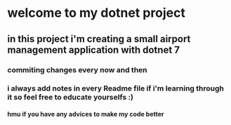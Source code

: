 # welcome to my dotnet project 
## in this project i'm creating a small airport management application with dotnet 7
### commiting changes every now and then
### i always add notes in every Readme file if i'm learning through it so feel free to educate yourselfs :)
#### hmu if you have any advices to make my code better